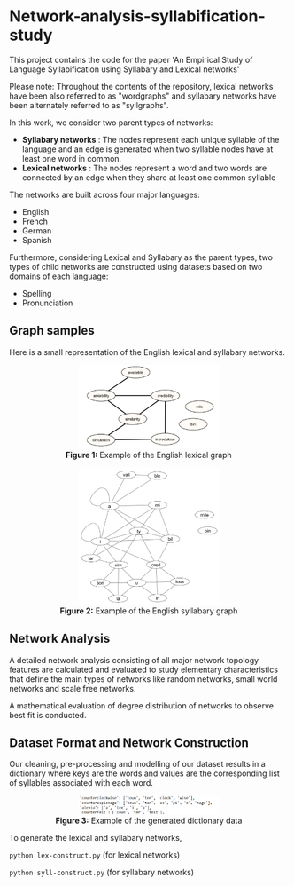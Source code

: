 # Network-analysis-syllabification-study
This project contains the code for the paper 'An Empirical Study of Language Syllabification using Syllabary and
Lexical networks'

Please note: Throughout the contents of the repository, lexical networks have been also referred to as "wordgraphs" and syllabary networks have been alternately referred to as "syllgraphs".

In this work, we consider two parent types of networks:
- **Syllabary networks** : The nodes represent each unique syllable of the language and an edge is generated when two syllable nodes have at least one word in common.
- **Lexical networks** : The nodes represent a word and two words are connected by an edge when they share at least one common syllable

The networks are built across four major languages:
- English
- French
- German
- Spanish

Furthermore, considering Lexical and Syllabary as the parent types, two types of child networks are constructed using datasets based on two domains of each language:

- Spelling
- Pronunciation

## Graph samples
Here is a small representation of the English lexical and syllabary networks. 


<p align="center">
  <img src="Graph%20images/Graph-example/wordgraph-eg.PNG" alt="lexgraph" style="width:50%;">
  <br>
  <b>Figure 1:</b> Example of the English lexical graph
</p>

<p align="center">
  <img src="Graph%20images/Graph-example/syllgraph-eg.PNG" alt="syllgraph" style="width:50%;">
  <br>
  <b>Figure 2:</b> Example of the English syllabary graph
</p>

## Network Analysis

A detailed network analysis consisting of all major network topology features are calculated and evaluated to study elementary characteristics that define the main types of networks like random networks, small world networks and scale free networks. 

A mathematical evaluation of degree distribution of networks to observe best fit is conducted.

## Dataset Format and Network Construction

Our cleaning, pre-processing and modelling of our dataset results in a dictionary where keys are the words and values are the corresponding list of syllables associated with each word.


<p align="center">
  <img src="Graph%20images/Data/dict.png" alt="dict" style="width:50%;">
  <br>
  <b>Figure 3:</b> Example of the generated dictionary data
</p>

To generate the lexical and syllabary networks, 

`python lex-construct.py` (for lexical networks)

`python syll-construct.py` (for syllabary networks)


